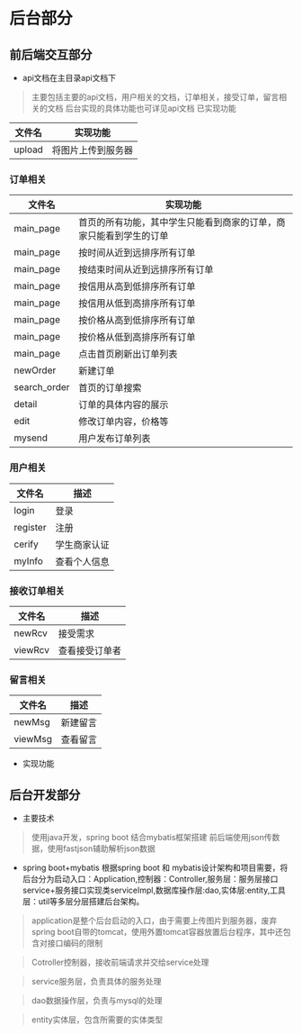 # 后台部分

## 前后端交互部分
- api文档在主目录api文档下
> 主要包括主要的api文档，用户相关的文档，订单相关，接受订单，留言相关的文档
> 后台实现的具体功能也可详见api文档
> 已实现功能

 文件名 | 实现功能
 ----  | ---
 upload  | 将图片上传到服务器

### 订单相关

 文件名 | 实现功能
 ----  | ---
 main_page |首页的所有功能，其中学生只能看到商家的订单，商家只能看到学生的订单
  main_page |按时间从近到远排序所有订单
  main_page |按结束时间从近到远排序所有订单
  main_page |按信用从高到低排序所有订单
  main_page |按信用从低到高排序所有订单
  main_page |按价格从高到低排序所有订单
  main_page |按价格从低到高排序所有订单
  main_page |点击首页刷新出订单列表
 newOrder | 新建订单 
 search_order | 首页的订单搜索
detail | 订单的具体内容的展示
edit | 修改订单内容，价格等
 mysend | 用户发布订单列表

### 用户相关

 文件名 | 描述
----  | ---
login | 登录
register |  注册
cerify | 学生商家认证
 myInfo | 查看个人信息

### 接收订单相关

 文件名 | 描述
 ----  | ---
 newRcv | 接受需求
 viewRcv | 查看接受订单者


### 留言相关

 文件名 | 描述
 ----  | ---
 newMsg | 新建留言
 viewMsg | 查看留言


- 实现功能


## 后台开发部分

- 主要技术
> 使用java开发，spring boot 结合mybatis框架搭建
> 前后端使用json传数据，使用fastjson辅助解析json数据

- spring boot+mybatis
 根据spring boot 和 mybatis设计架构和项目需要，将后台分为启动入口：Application,控制器：Controller,服务层：服务层接口service+服务接口实现类serviceImpl,数据库操作层:dao,实体层:entity,工具层：util等多层分层搭建后台架构。
> application是整个后台启动的入口，由于需要上传图片到服务器，废弃spring boot自带的tomcat，使用外置tomcat容器放置后台程序，其中还包含对接口编码的限制

> Cotroller控制器，接收前端请求并交给service处理

> service服务层，负责具体的服务处理

> dao数据操作层，负责与mysql的处理

> entity实体层，包含所需要的实体类型


